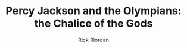 ---
tag: 📚Book
title: "Percy Jackson and the Olympians: the Chalice of the Gods"
author: [Rick Riordan]
category: [Juvenile Fiction]
isbn: 0241647541 9780241647547
cover: http://books.google.com/books/content?id=JmOUzwEACAAJ&printsec=frontcover&img=1&zoom=1&source=gbs_api
status: unread
Location: Digital
alias: Template
---